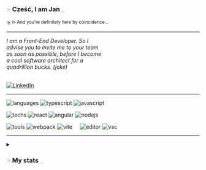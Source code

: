 ### <span style="color:#acdeaa;">></span> Cześć, I am Jan <span style="color:#acdeaa;">\_</span>

<sup>🛸 &#5125; And you're definitely here by coincidence...</sup>

---

<div style="display: flex;">
<em style="width: 50%;">I am a Front-End Developer. So I advise you to invite me to your team as soon as possible, before I become a cool software architect for a quadrillion bucks. (joke) </em>
</div>
<br>

[![LinkedIn](https://img.shields.io/static/v1?logo=linkedin&label=&message=@shadowinhaze&color=2e3440&logoColor=acdeaa&style=flat-square)](https://www.linkedin.com/in/shadowinhaze/)

---

![languages](https://img.shields.io/static/v1?label=&message=Languages:&color=748fac&style=flat-square)
![typescript](https://img.shields.io/static/v1?logo=typescript&label=&message=TypeScript&color=2e3440&logoColor=acdeaa&style=flat-square)
![javascript](https://img.shields.io/static/v1?logo=javascript&label=&message=JavaScript&color=2e3440&logoColor=acdeaa&style=flat-square)
&nbsp;&nbsp;&nbsp;
<br>

![techs](https://img.shields.io/static/v1?label=&message=Techs:&color=748fac&style=flat-square)
![react](https://img.shields.io/static/v1?logo=react&label=&message=React&color=2e3440&logoColor=acdeaa&style=flat-square)
![angular](https://img.shields.io/static/v1?logo=angular&label=&message=Angular&color=2e3440&logoColor=acdeaa&style=flat-square)
![nodejs](https://img.shields.io/static/v1?logo=node.js&label=&message=Node.js&color=2e3440&logoColor=acdeaa&style=flat-square)
&nbsp;&nbsp;&nbsp;
<br>

![tools](https://img.shields.io/static/v1?label=&message=Tools:&color=748fac&style=flat-square)
![webpack](https://img.shields.io/static/v1?logo=webpack&label=&message=WebPack&color=2e3440&logoColor=acdeaa&style=flat-square)
![vite](https://img.shields.io/static/v1?logo=vite&label=&message=Vite&color=2e3440&logoColor=acdeaa&style=flat-square)
&nbsp;&nbsp;&nbsp;
![editor](https://img.shields.io/static/v1?label=&message=Editor:&color=748fac&style=flat-square)
![vsc](https://img.shields.io/static/v1?logo=visualstudiocode&label=&message=VSC&color=2e3440&logoColor=acdeaa&style=flat-square)

---

<details>
  <summary>
    <h3 style="cursor: pointer;"><span style="color:#acdeaa;">></span> My stats <span style="color:#acdeaa;">_</span></h3>
  </summary>

![Shadowinhaze GitHub stats](https://github-readme-stats.vercel.app/api?username=shadowinhaze&count_private=true&show_icons=true&theme=nord)

</details>
